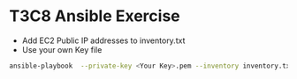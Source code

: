 
# T3C8 Ansible Exercise

- Add EC2 Public IP addresses to inventory.txt
- Use your own Key file

```sh
ansible-playbook  --private-key <Your Key>.pem --inventory inventory.txt playbook.yml
```
